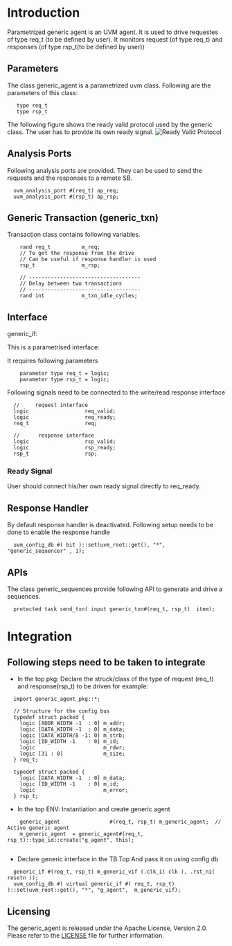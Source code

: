 # Introduction 

Parametrized generic agent is an UVM agent. 
It is used to drive requestes of type req_t (to be defined by user). It monitors request (of type req_t) and responses (of type rsp_t(to be defined by user)) 

## Parameters
The class generic_agent is a parametrized uvm class. 
Following are the parameters of this class: 
```
   type req_t
   type rsp_t
```
The following figure shows the ready valid protocol used by the generic class. The user has to provide its own ready signal. 
![Ready Valid Protocol](Images/Ready_Valid.PNG)

## Analysis Ports

Following analysis ports are provided. They can be used to send the requests and the responses to a remote SB.  
```
  uvm_analysis_port #(req_t) ap_req;
  uvm_analysis_port #(rsp_t) ap_rsp;
```
## Generic Transaction (generic_txn)
Transaction class contains following variables. 

```
    rand req_t          m_req;
    // To get the response from the drive
    // Can be useful if response handler is used 
    rsp_t               m_rsp;

    // ------------------------------------
    // Delay between two transactions
    // ------------------------------------
    rand int            m_txn_idle_cycles;
```

 
## Interface 
generic_if: 

This is a parametrised interface:

It requires following parameters

```
    parameter type req_t = logic;
    parameter type rsp_t = logic;
```

Following signals need to be connected to the write/read response interface

```
  //     request interface
  logic                  req_valid;
  logic                  req_ready;
  req_t                  req;

  //      response interface
  logic                  rsp_valid;
  logic                  rsp_ready;
  rsp_t                  rsp;
```
### Ready Signal 
User should connect his/her own ready signal directly to req_ready.

## Response Handler 

By default response handler is deactivated. Following setup needs to be done to enable the response handle

      uvm_config_db #( bit )::set(uvm_root::get(), "*", "generic_sequencer" , 1);

## APIs
The class generic_sequences provide following API to generate and drive a sequences. 
```
  protected task send_txn( input generic_txn#(req_t, rsp_t)  item);
```
# Integration

## Following steps need to be taken to integrate
 * In the top pkg: Declare the struck/class of the type of request (req_t) and response(rsp_t) to be driven for example:  
```
  import generic_agent_pkg::*;
  
  // Structure for the config bus
  typedef struct packed {
    logic [ADDR_WIDTH -1  : 0] m_addr;
    logic [DATA_WIDTH -1  : 0] m_data;
    logic [DATA_WIDTH/8 -1: 0] m_strb;
    logic [ID_WIDTH -1    : 0] m_id;
    logic                      m_rdwr;
    logic [31 : 0]             m_size;
  } req_t;

  typedef struct packed {
    logic [DATA_WIDTH -1  : 0] m_data;
    logic [ID_WIDTH -1    : 0] m_id;
    logic                      m_error;
  } rsp_t;

```
 * In the top ENV: Instantiation and create generic agent
```
    generic_agent                #(req_t, rsp_t) m_generic_agent;  // Active generic agent
    m_generic_agent  = generic_agent#(req_t, rsp_t)::type_id::create("g_agent", this);


```

 * Declare generic interface in the TB Top And pass it on using config db 
```
  generic_if #(req_t, rsp_t) m_generic_vif (.clk_i( clk ), .rst_ni( resetn )); 
  uvm_config_db #( virtual generic_if #( req_t, rsp_t) )::set(uvm_root::get(), "*", "g_agent",  m_generic_vif);
```

## Licensing
The generic_agent is released under the Apache License, Version 2.0.
Please refer to the [LICENSE](LICENSE) file for further information.
